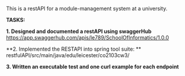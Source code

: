 This is a restAPI for a module-management system at a university. 

**TASKS:**

**1. Designed and documented a restAPI using swaggerHub**
https://app.swaggerhub.com/apis/le789/SchoolOfInformatics/1.0.0

**2. Implemented the RESTAPI into spring tool suite: **
restfulAPI/src/main/java/edu/leicester/co2103cw3/

**3. Written an executable test and one curl example for each endpoint**

